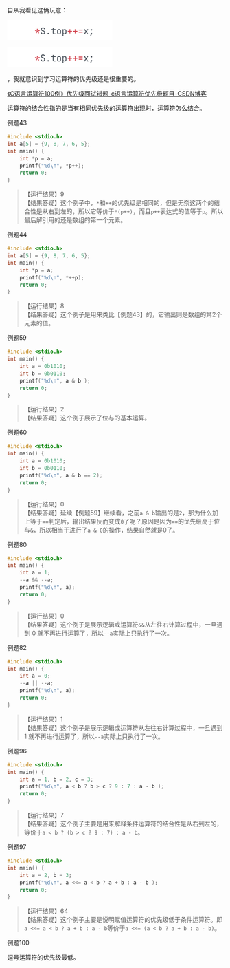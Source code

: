 自从我看见这俩玩意：

![](../img/C语言运算符优先级-20231011225738.png)

![](../img/C语言运算符优先级-20231011225746.png)

，我就意识到学习运算符的优先级还是很重要的。

[《C语言运算符100例》优先级面试错题_c语言运算符优先级题目-CSDN博客](https://blog.csdn.net/WhereIsHeroFrom/article/details/118594921)

运算符的结合性指的是当有相同优先级的运算符出现时，运算符怎么结合。

例题43
```c
#include <stdio.h>
int a[5] = {9, 8, 7, 6, 5};
int main() {
    int *p = a;
    printf("%d\n", *p++);
    return 0;
}
```

> 【运行结果】9  
【结果答疑】这个例子中，`*`和`++`的优先级是相同的，但是无奈这两个的结合性是从右到左的，所以它等价于`*(p++)`，而且`p++`表达式的值等于`p`。所以最后解引用的还是数组的第一个元素。

例题44

```c
#include <stdio.h>
int a[5] = {9, 8, 7, 6, 5};
int main() {
    int *p = a;
    printf("%d\n", *++p);
    return 0;
}
```
> 【运行结果】8  
【结果答疑】这个例子是用来类比【例题43】的，它输出则是数组的第2个元素的值。

例题59

```c
#include <stdio.h>
int main() {
    int a = 0b1010;
    int b = 0b0110;
    printf("%d\n", a & b );
    return 0;
}
```
> 【运行结果】2  
【结果答疑】这个例子展示了位与的基本运算。

例题60

```c
#include <stdio.h>
int main() {
    int a = 0b1010;
    int b = 0b0110;
    printf("%d\n", a & b == 2);
    return 0;
}
```
> 【运行结果】0  
【结果答疑】延续【例题59】继续看，之前`a & b`输出的是`2`，那为什么加上等于`==`判定后，输出结果反而变成`0`了呢？原因是因为`==`的优先级高于位与`&`，所以相当于进行了`a & 0`的操作，结果自然就是0了。

例题80

```c
#include <stdio.h>
int main() {
    int a = 1;
    --a && --a;
    printf("%d\n", a); 
    return 0;
}
```
> 【运行结果】0  
【结果答疑】这个例子是展示逻辑或运算符`&&`从左往右计算过程中，一旦遇到 0 就不再进行运算了，所以`--a`实际上只执行了一次。

例题82

```c
#include <stdio.h>
int main() {
    int a = 0;
    --a || --a;
    printf("%d\n", a); 
    return 0;
}
```

> 【运行结果】1  
【结果答疑】这个例子是展示逻辑或运算符从左往右计算过程中，一旦遇到 1 就不再进行运算了，所以`--a`实际上只执行了一次。

例题96

```c
#include <stdio.h>
int main() {
    int a = 1, b = 2, c = 3;
    printf("%d\n", a < b ? b > c ? 9 : 7 : a - b ); 
    return 0;
}
```

> 【运行结果】7  
【结果答疑】这个例子主要是用来解释条件运算符的结合性是从右到左的，等价于`a < b ? (b > c ? 9 : 7) : a - b`。

例题97

```c
#include <stdio.h>
int main() {
    int a = 2, b = 3;
    printf("%d\n", a <<= a < b ? a + b : a - b ); 
    return 0;
}
```

> 【运行结果】64  
【结果答疑】这个例子主要是说明赋值运算符的优先级低于条件运算符。即`a <<= a < b ? a + b : a - b`等价于`a <<= (a < b ? a + b : a - b)`。

例题100

逗号运算符的优先级最低。